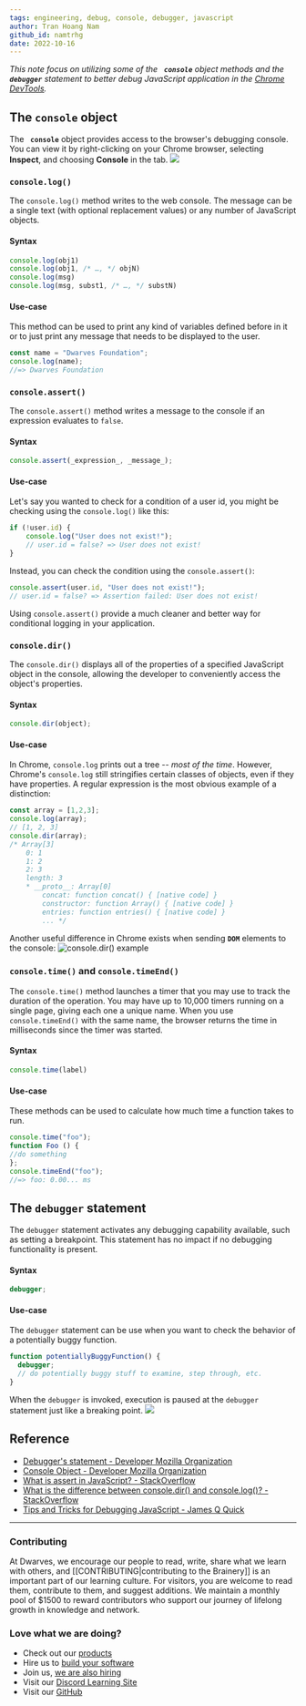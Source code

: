 ```yaml
---
tags: engineering, debug, console, debugger, javascript
author: Tran Hoang Nam
github_id: namtrhg
date: 2022-10-16
---
```


  *This note focus on utilizing some of the **` console`** object methods and the **` debugger`** statement to better debug JavaScript application in the [Chrome DevTools](https://developer.chrome.com/docs/devtools/).*

## The `console` object
The **` console`** object provides access to the browser's debugging console. You can view it by right-clicking on your Chrome browser, selecting **Inspect**, and choosing **Console** in the tab.
![](assets/debugging-in-javascript_chrome_devtools's_console_tab.webp)

### `console.log()`
The `console.log()`  method writes to the web console. The message can be a single text (with optional replacement values) or any number of JavaScript objects.

#### Syntax
```js
console.log(obj1)
console.log(obj1, /* …, */ objN)
console.log(msg)
console.log(msg, subst1, /* …, */ substN)
```

#### Use-case
This method can be used to print any kind of variables defined before in it or to just print any message that needs to be displayed to the user.
```js
const name = "Dwarves Foundation";
console.log(name);
//=> Dwarves Foundation
```

### `console.assert()`
The `console.assert()` method writes a message to the console if an expression evaluates to `false`.

#### Syntax
```js
console.assert(_expression_, _message_);
```

#### Use-case
Let's say you wanted to check for a condition of a user id, you might be checking using the `console.log()` like this:
```js
if (!user.id) {
	console.log("User does not exist!");
	// user.id = false? => User does not exist!
}
```
Instead, you can check the condition using the `console.assert()`:
```js
console.assert(user.id, "User does not exist!");
// user.id = false? => Assertion failed: User does not exist!
```
Using `console.assert()` provide a much cleaner and better way for conditional logging in your application.

### `console.dir()`
The `console.dir()` displays all of the properties of a specified JavaScript object in the console, allowing the developer to conveniently access the object's properties.

#### Syntax
```js
console.dir(object);
```

#### Use-case
In Chrome, `console.log` prints out a tree -- _most of the time_. However, Chrome's `console.log` still stringifies certain classes of objects, even if they have properties. A regular expression is the most obvious example of a distinction:
```js
const array = [1,2,3];
console.log(array);
// [1, 2, 3]
console.dir(array);
/* Array[3]
    0: 1
    1: 2
    2: 3
    length: 3
    * __proto__: Array[0]
        concat: function concat() { [native code] }
        constructor: function Array() { [native code] }
        entries: function entries() { [native code] }
        ... */
```
Another useful difference in Chrome exists when sending **`DOM`** elements to the console:
![console.dir() example](_assets/console.dir()_example.jpg)

### `console.time()` and `console.timeEnd()`
The `console.time()` method launches a timer that you may use to track the duration of the operation. You may have up to 10,000 timers running on a single page, giving each one a unique name. When you use `console.timeEnd()` with the same name, the browser returns the time in milliseconds since the timer was started.

#### Syntax
```js
console.time(label)
```

#### Use-case
These methods can be used to calculate how much time a function takes to run.
```js
console.time("foo");
function Foo () {
//do something
};
console.timeEnd("foo");
//=> foo: 0.00... ms
```

## The `debugger` statement
The `debugger` statement activates any debugging capability available, such as setting a breakpoint. This statement has no impact if no debugging functionality is present.

#### Syntax
```js
debugger;
```

#### Use-case
The `debugger` statement can be use when you want to check the behavior of a potentially buggy function.
```js
function potentiallyBuggyFunction() {
  debugger;
  // do potentially buggy stuff to examine, step through, etc.
}
```
When the `debugger` is invoked, execution is paused at the `debugger` statement just like a breaking point.
![](assets/debugging-in-javascript_debugger_example.webp)

## Reference
 - [Debugger's statement - Developer Mozilla Organization](https://developer.mozilla.org/en-US/docs/Web/JavaScript/Reference/Statements/debugger?retiredLocale=vi)
 - [Console Object - Developer Mozilla Organization](https://developer.mozilla.org/en-US/docs/Web/API/console)
 - [What is assert in JavaScript? - StackOverflow](https://stackoverflow.com/questions/15313418/what-is-assert-in-javascript)
 - [What is the difference between console.dir() and console.log()? - StackOverflow](https://stackoverflow.com/questions/11954152/whats-the-difference-between-console-dir-and-console-log)
 - [Tips and Tricks for Debugging JavaScript - James Q Quick](https://www.youtube.com/watch?v=_QtUGdaCb1c&t=701s)

---
<!-- cta -->

### Contributing
At Dwarves, we encourage our people to read, write, share what we learn with others, and [[CONTRIBUTING|contributing to the Brainery]] is an important part of our learning culture. For visitors, you are welcome to read them, contribute to them, and suggest additions. We maintain a monthly pool of $1500 to reward contributors who support our journey of lifelong growth in knowledge and network.

### Love what we are doing?
- Check out our [products](https://superbits.co)
- Hire us to [build your software](https://d.foundation)
- Join us, [we are also hiring](https://github.com/dwarvesf/WeAreHiring)
- Visit our [Discord Learning Site](https://discord.gg/dzNBpNTVEZ)
- Visit our [GitHub](https://github.com/dwarvesf)